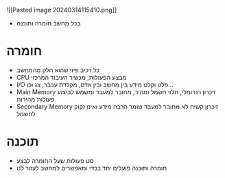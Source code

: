  ![[Pasted image 20240314115410.png]]
- בכל מחשב חומרה ותוכנה
# חומרה
- כל רכיב פיזי שהוא חלק מהמחשב
- CPU מבצע הפעולות, מכשיר העיבוד המרכזי
- I/O פלט וקלט מידע בין מחשב ובין אדם, מקלדת עכבר, צג וכו...
- Main Memory זיכרון רנדומלי, תלוי חשמל ומהיר, מחובר למעבד ומשמש לביצוע פעולות מהירות
- Secondary Memory זיכרון קשיח לא מחובר למעבד שומר הרבה מידע ואינו זקוק לחשמל
# תוכנה
- סט פעולות שעל החומרה לבצע
- חומרה ותוכנה פועלים יחד בכדי ומאפשרים למחשב לעזור לנו

